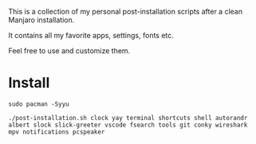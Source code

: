 This is a collection of my personal post-installation scripts after a clean Manjaro installation.

It contains all my favorite apps, settings, fonts etc.

Feel free to use and customize them.

# Install

```
sudo pacman -Syyu

./post-installation.sh clock yay terminal shortcuts shell autorandr albert slock slick-greeter vscode fsearch tools git conky wireshark mpv notifications pcspeaker
```
